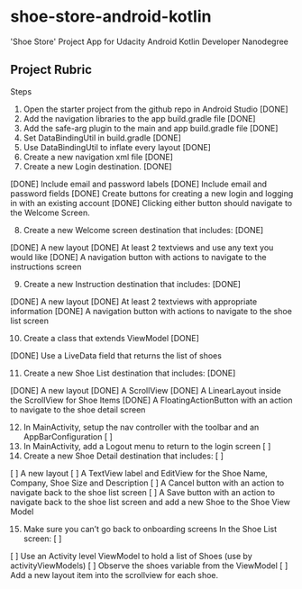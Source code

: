 # shoe-store-android-kotlin
'Shoe Store' Project App for Udacity Android Kotlin Developer Nanodegree


## Project Rubric
Steps
1. Open the starter project from the github repo in Android Studio [DONE]
2. Add the navigation libraries to the app build.gradle file [DONE]
3. Add the safe-arg plugin to the main and app build.gradle file [DONE]
4. Set DataBindingUtil in build.gradle [DONE]
5. Use DataBindingUtil to inflate every layout [DONE]
6. Create a new navigation xml file [DONE]
7. Create a new Login destination. [DONE]

[DONE] Include email and password labels
[DONE] Include email and password fields
[DONE] Create buttons for creating a new login and logging in with an existing account
[DONE] Clicking either button should navigate to the Welcome Screen.

8. Create a new Welcome screen destination that includes: [DONE]

[DONE] A new layout
[DONE] At least 2 textviews and use any text you would like
[DONE] A navigation button with actions to navigate to the instructions screen

9. Create a new Instruction destination that includes: [DONE]

[DONE] A new layout
[DONE] At least 2 textviews with appropriate information
[DONE] A navigation button with actions to navigate to the shoe list screen

10. Create a class that extends ViewModel [DONE]

[DONE] Use a LiveData field that returns the list of shoes

11. Create a new Shoe List destination that includes: [DONE]

[DONE] A new layout
[DONE] A ScrollView
[DONE] A LinearLayout inside the ScrollView for Shoe Items
[DONE] A FloatingActionButton with an action to navigate to the shoe detail screen

12. In MainActivity, setup the nav controller with the toolbar and an AppBarConfiguration [ ]
13. In MainActivity, add a Logout menu to return to the login screen [ ]
14. Create a new Shoe Detail destination that includes: [ ]

[ ] A new layout
[ ] A TextView label and EditView for the Shoe Name, Company, Shoe Size and Description
[ ] A Cancel button with an action to navigate back to the shoe list screen
[ ] A Save button with an action to navigate back to the shoe list screen and add a new Shoe to the Shoe View Model

15. Make sure you can’t go back to onboarding screens In the Shoe List screen: [ ]

[ ] Use an Activity level ViewModel to hold a list of Shoes (use by activityViewModels)
[ ] Observe the shoes variable from the ViewModel
[ ] Add a new layout item into the scrollview for each shoe.